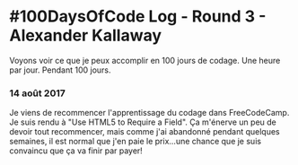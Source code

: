 # #100DaysOfCode Log - Round 3 - Alexander Kallaway

Voyons voir ce que je peux accomplir en 100 jours de codage. Une heure par jour. Pendant 100 jours.

### 14 août 2017
Je viens de recommencer l'apprentissage du codage dans FreeCodeCamp. Je suis rendu à "Use HTML5 to Require a Field". Ça m'énerve un peu de devoir tout recommencer, mais comme j'ai abandonné pendant quelques semaines, il est normal que j'en paie le prix...une chance que je suis convaincu que ça va finir par payer!
